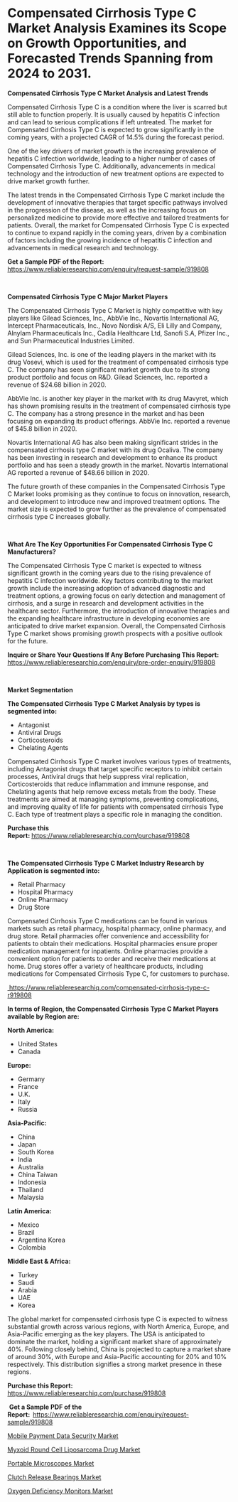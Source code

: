 <p><h1>Compensated Cirrhosis Type C Market Analysis Examines its Scope on Growth Opportunities, and Forecasted Trends Spanning from 2024 to 2031.</h1></p><p><strong>Compensated Cirrhosis Type C Market Analysis and Latest Trends</strong></p>
<p><p>Compensated Cirrhosis Type C is a condition where the liver is scarred but still able to function properly. It is usually caused by hepatitis C infection and can lead to serious complications if left untreated. The market for Compensated Cirrhosis Type C is expected to grow significantly in the coming years, with a projected CAGR of 14.5% during the forecast period.</p><p>One of the key drivers of market growth is the increasing prevalence of hepatitis C infection worldwide, leading to a higher number of cases of Compensated Cirrhosis Type C. Additionally, advancements in medical technology and the introduction of new treatment options are expected to drive market growth further.</p><p>The latest trends in the Compensated Cirrhosis Type C market include the development of innovative therapies that target specific pathways involved in the progression of the disease, as well as the increasing focus on personalized medicine to provide more effective and tailored treatments for patients. Overall, the market for Compensated Cirrhosis Type C is expected to continue to expand rapidly in the coming years, driven by a combination of factors including the growing incidence of hepatitis C infection and advancements in medical research and technology.</p></p>
<p><strong>Get a Sample PDF of the Report:&nbsp;</strong> <a href="https://www.reliableresearchiq.com/enquiry/request-sample/919808">https://www.reliableresearchiq.com/enquiry/request-sample/919808</a></p>
<p>&nbsp;</p>
<p><strong>Compensated Cirrhosis Type C Major Market Players</strong></p>
<p><p>The Compensated Cirrhosis Type C Market is highly competitive with key players like Gilead Sciences, Inc., AbbVie Inc., Novartis International AG, Intercept Pharmaceuticals, Inc., Novo Nordisk A/S, Eli Lilly and Company, Alnylam Pharmaceuticals Inc., Cadila Healthcare Ltd, Sanofi S.A, Pfizer Inc., and Sun Pharmaceutical Industries Limited. </p><p>Gilead Sciences, Inc. is one of the leading players in the market with its drug Vosevi, which is used for the treatment of compensated cirrhosis type C. The company has seen significant market growth due to its strong product portfolio and focus on R&D. Gilead Sciences, Inc. reported a revenue of $24.68 billion in 2020.</p><p>AbbVie Inc. is another key player in the market with its drug Mavyret, which has shown promising results in the treatment of compensated cirrhosis type C. The company has a strong presence in the market and has been focusing on expanding its product offerings. AbbVie Inc. reported a revenue of $45.8 billion in 2020.</p><p>Novartis International AG has also been making significant strides in the compensated cirrhosis type C market with its drug Ocaliva. The company has been investing in research and development to enhance its product portfolio and has seen a steady growth in the market. Novartis International AG reported a revenue of $48.66 billion in 2020.</p><p>The future growth of these companies in the Compensated Cirrhosis Type C Market looks promising as they continue to focus on innovation, research, and development to introduce new and improved treatment options. The market size is expected to grow further as the prevalence of compensated cirrhosis type C increases globally.</p></p>
<p>&nbsp;</p>
<p><strong>What Are The Key Opportunities For Compensated Cirrhosis Type C Manufacturers?</strong></p>
<p><p>The Compensated Cirrhosis Type C market is expected to witness significant growth in the coming years due to the rising prevalence of hepatitis C infection worldwide. Key factors contributing to the market growth include the increasing adoption of advanced diagnostic and treatment options, a growing focus on early detection and management of cirrhosis, and a surge in research and development activities in the healthcare sector. Furthermore, the introduction of innovative therapies and the expanding healthcare infrastructure in developing economies are anticipated to drive market expansion. Overall, the Compensated Cirrhosis Type C market shows promising growth prospects with a positive outlook for the future.</p></p>
<p><strong>Inquire or Share Your Questions If Any Before Purchasing This Report:</strong> <a href="https://www.reliableresearchiq.com/enquiry/pre-order-enquiry/919808">https://www.reliableresearchiq.com/enquiry/pre-order-enquiry/919808</a></p>
<p>&nbsp;</p>
<p><strong>Market Segmentation</strong></p>
<p><strong>The Compensated Cirrhosis Type C Market Analysis by types is segmented into:</strong></p>
<p><ul><li>Antagonist</li><li>Antiviral Drugs</li><li>Corticosteroids</li><li>Chelating Agents</li></ul></p>
<p><p>Compensated Cirrhosis Type C market involves various types of treatments, including Antagonist drugs that target specific receptors to inhibit certain processes, Antiviral drugs that help suppress viral replication, Corticosteroids that reduce inflammation and immune response, and Chelating agents that help remove excess metals from the body. These treatments are aimed at managing symptoms, preventing complications, and improving quality of life for patients with compensated cirrhosis Type C. Each type of treatment plays a specific role in managing the condition.</p></p>
<p><strong>Purchase this Report:&nbsp;</strong><a href="https://www.reliableresearchiq.com/purchase/919808">https://www.reliableresearchiq.com/purchase/919808</a></p>
<p>&nbsp;</p>
<p><strong>The Compensated Cirrhosis Type C Market Industry Research by Application is segmented into:</strong></p>
<p><ul><li>Retail Pharmacy</li><li>Hospital Pharmacy</li><li>Online Pharmacy</li><li>Drug Store</li></ul></p>
<p><p>Compensated Cirrhosis Type C medications can be found in various markets such as retail pharmacy, hospital pharmacy, online pharmacy, and drug store. Retail pharmacies offer convenience and accessibility for patients to obtain their medications. Hospital pharmacies ensure proper medication management for inpatients. Online pharmacies provide a convenient option for patients to order and receive their medications at home. Drug stores offer a variety of healthcare products, including medications for Compensated Cirrhosis Type C, for customers to purchase.</p></p>
<p><a href="https://www.reliableresearchiq.com/compensated-cirrhosis-type-c-r919808">&nbsp;https://www.reliableresearchiq.com/compensated-cirrhosis-type-c-r919808</a></p>
<p><strong>In terms of Region, the Compensated Cirrhosis Type C Market Players available by Region are:</strong></p>
<p>
    <p> <strong> North America: </strong>
        <ul>
            <li>United States</li>
            <li>Canada</li>
        </ul>
        </p> 
    <p> <strong> Europe: </strong>
        <ul>
            <li>Germany</li>
            <li>France</li>
            <li>U.K.</li>
            <li>Italy</li>
            <li>Russia</li>
        </ul>
        </p> 
    <p> <strong> Asia-Pacific: </strong>
        <ul>
            <li>China</li>
            <li>Japan</li>
            <li>South Korea</li>
            <li>India</li>
            <li>Australia</li>
            <li>China Taiwan</li>
            <li>Indonesia</li>
            <li>Thailand</li>
            <li>Malaysia</li>
        </ul>
        </p> 
    <p> <strong> Latin America: </strong>
        <ul>
            <li>Mexico</li>
            <li>Brazil</li>
            <li>Argentina Korea</li>
            <li>Colombia</li>
        </ul>
        </p> 
    <p> <strong> Middle East & Africa: </strong>
        <ul>
            <li>Turkey</li>
            <li>Saudi</li>
            <li>Arabia</li>
            <li>UAE</li>
            <li>Korea</li>
        </ul>
    </p>
    </p>
<p><p>The global market for compensated cirrhosis type C is expected to witness substantial growth across various regions, with North America, Europe, and Asia-Pacific emerging as the key players. The USA is anticipated to dominate the market, holding a significant market share of approximately 40%. Following closely behind, China is projected to capture a market share of around 30%, with Europe and Asia-Pacific accounting for 20% and 10% respectively. This distribution signifies a strong market presence in these regions.</p></p>
<p><strong>Purchase this Report: </strong><a href="https://www.reliableresearchiq.com/purchase/919808">https://www.reliableresearchiq.com/purchase/919808</a></p>
<p>&nbsp;<strong>Get a Sample PDF of the Report:&nbsp;&nbsp;</strong><a href="https://www.reliableresearchiq.com/enquiry/request-sample/919808">https://www.reliableresearchiq.com/enquiry/request-sample/919808</a></p>
<p><strong></strong></p>
<p><p><a href="https://github.com/sydneyHaley871/Market-Research-Report-List-1/blob/main/mobile-payment-data-security-market.md">Mobile Payment Data Security Market</a></p><p><a href="https://github.com/seamusocallaghan/Market-Research-Report-List-1/blob/main/myxoid-round-cell-liposarcoma-drug-market.md">Myxoid Round Cell Liposarcoma Drug Market</a></p><p><a href="https://medium.com/@denisolden565/global-portable-microscopes-market-size-and-market-trends-analysis-by-regional-outlook-ad67aef8f9cc">Portable Microscopes Market</a></p><p><a href="https://medium.com/@zandould67856/clutch-release-bearings-market-size-share-trends-analysis-report-by-product-pushing-type-clutch-ee9bfe4e7be1">Clutch Release Bearings Market</a></p><p><a href="https://medium.com/@sean.peake0978/global-oxygen-deficiency-monitors-market-share-and-growth-opportunities-and-market-size-growing-145a5daeed2a">Oxygen Deficiency Monitors Market</a></p></p>
